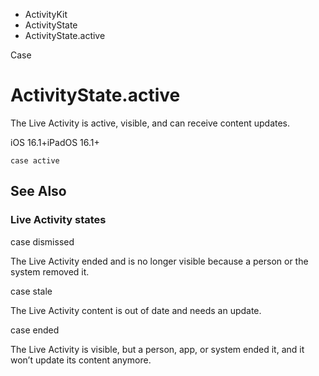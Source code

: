 

- ActivityKit
- ActivityState
-  ActivityState.active 

Case

# ActivityState.active

The Live Activity is active, visible, and can receive content updates.

iOS 16.1+iPadOS 16.1+

``` source
case active
```

## See Also

### Live Activity states

case dismissed

The Live Activity ended and is no longer visible because a person or the system removed it.

case stale

The Live Activity content is out of date and needs an update.

case ended

The Live Activity is visible, but a person, app, or system ended it, and it won’t update its content anymore.


